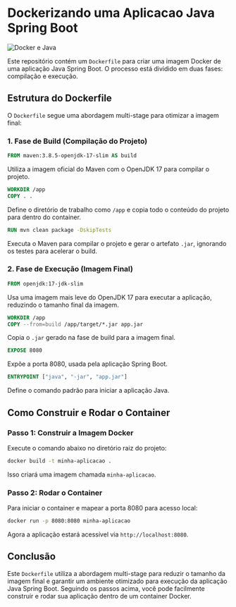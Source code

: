 # Dockerizando uma Aplicacao Java Spring Boot

![Docker e Java](./imagem%20readme/DALL·E%202025-02-02%2015.27.34%20-%20A%20visually%20striking%20image%20combining%20Docker%20and%20Java.%20The%20image%20features%20a%20blue%20whale%20\(Docker's%20mascot\)%20carrying%20a%20steaming%20cup%20of%20coffee%20\(Java's%20iconi.webp)

Este repositório contém um `Dockerfile` para criar uma imagem Docker de uma aplicação Java Spring Boot. O processo está dividido em duas fases: compilação e execução.

## Estrutura do Dockerfile

O `Dockerfile` segue uma abordagem multi-stage para otimizar a imagem final:

### 1. Fase de Build (Compilação do Projeto)
```dockerfile
FROM maven:3.8.5-openjdk-17-slim AS build
```
Utiliza a imagem oficial do Maven com o OpenJDK 17 para compilar o projeto.

```dockerfile
WORKDIR /app
COPY . .
```
Define o diretório de trabalho como `/app` e copia todo o conteúdo do projeto para dentro do container.

```dockerfile
RUN mvn clean package -DskipTests
```
Executa o Maven para compilar o projeto e gerar o artefato `.jar`, ignorando os testes para acelerar o build.

### 2. Fase de Execução (Imagem Final)
```dockerfile
FROM openjdk:17-jdk-slim
```
Usa uma imagem mais leve do OpenJDK 17 para executar a aplicação, reduzindo o tamanho final da imagem.

```dockerfile
WORKDIR /app
COPY --from=build /app/target/*.jar app.jar
```
Copia o `.jar` gerado na fase de build para a imagem final.

```dockerfile
EXPOSE 8080
```
Expõe a porta 8080, usada pela aplicação Spring Boot.

```dockerfile
ENTRYPOINT ["java", "-jar", "app.jar"]
```
Define o comando padrão para iniciar a aplicação Java.

## Como Construir e Rodar o Container

### Passo 1: Construir a Imagem Docker
Execute o comando abaixo no diretório raiz do projeto:
```sh
docker build -t minha-aplicacao .
```
Isso criará uma imagem chamada `minha-aplicacao`.

### Passo 2: Rodar o Container
Para iniciar o container e mapear a porta 8080 para acesso local:
```sh
docker run -p 8080:8080 minha-aplicacao
```
Agora a aplicação estará acessível via `http://localhost:8080`.

## Conclusão
Este `Dockerfile` utiliza a abordagem multi-stage para reduzir o tamanho da imagem final e garantir um ambiente otimizado para execução da aplicação Java Spring Boot. Seguindo os passos acima, você pode facilmente construir e rodar sua aplicação dentro de um container Docker.

